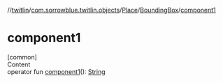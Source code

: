 //[twitlin](../../../index.md)/[com.sorrowblue.twitlin.objects](../../index.md)/[Place](../index.md)/[BoundingBox](index.md)/[component1](component1.md)



# component1  
[common]  
Content  
operator fun [component1](component1.md)(): [String](https://kotlinlang.org/api/latest/jvm/stdlib/kotlin/-string/index.html)  



